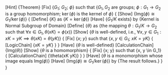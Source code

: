 [Hint] {Theorem}
[Fix] {$G_1$; $G_2$; $\phi$} such that {$G_1, G_2$ are groups; $\phi : G_1 \to G_2$ is a group homomorphism; $\ker(\phi)$ is the kernel of $\phi$}
{
    [Show] {$\mathrm{Img}(\phi) \cong G_1 / \ker(\phi)$}
    {
        [Define] {$K$} as {$K = \ker(\phi)$}
        [Have] {$G_1 / K$ exists} by {Kernel is Normal Subgroup of Domain}
        [Define] {$\theta$} as {the mapping $\theta : G_1 / K \to G_2$ such that $\forall x \in G_1, \theta(xK) = \phi(x)$}
        [Show] {$\theta$ is well-defined, i.e., $\forall x,y \in G_1 : xK = yK \implies \theta(xK) = \theta(yK)$}
        {
            [Fix] {$x$; $y$} such that {$x, y \in G_1$; $xK = yK$}
            {
                [LogicChain] {$xK = yK$}
            }
        }
        [Have] {$\theta$ is well-defined}
        [CalculationChain] {$\mathrm{Img}(\theta)$}
        [Show] {$\theta$ is a homomorphism}
        {
            [Fix] {x; y} such that {x, y \in G_1}
            {
                [CalculationChain] {\theta(xK yK)}
            }
        }
        [Have] {$\theta$ is a monomorphism whose image equals $\mathrm{Img}(\phi)$}
        [Have] {$\mathrm{Img}(\phi) \cong G_1 / \ker(\phi)$} by {The result follows.}
    }
}